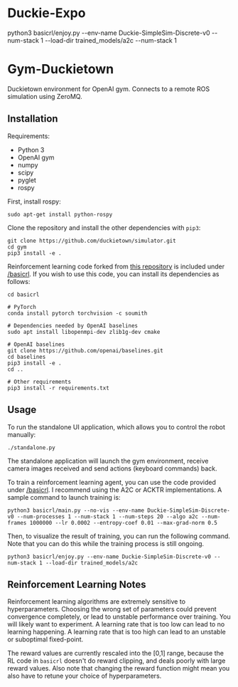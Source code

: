 # Duckie-Expo

python3 basicrl/enjoy.py --env-name Duckie-SimpleSim-Discrete-v0 --num-stack 1 --load-dir trained_models/a2c --num-stack 1

# Gym-Duckietown

Duckietown environment for OpenAI gym. Connects to a remote ROS simulation
using ZeroMQ.

Installation
------------

Requirements:
- Python 3
- OpenAI gym
- numpy
- scipy
- pyglet
- rospy

First, install rospy:

```
sudo apt-get install python-rospy
```

Clone the repository and install the other dependencies with `pip3`:

```python3
git clone https://github.com/duckietown/simulator.git
cd gym
pip3 install -e .
```

Reinforcement learning code forked from [this repository](https://github.com/ikostrikov/pytorch-a2c-ppo-acktr)
is included under [/basicrl](/basicrl). If you wish to use this code, you
can install its dependencies as follows:

```
cd basicrl

# PyTorch
conda install pytorch torchvision -c soumith

# Dependencies needed by OpenAI baselines
sudo apt install libopenmpi-dev zlib1g-dev cmake

# OpenAI baselines
git clone https://github.com/openai/baselines.git
cd baselines
pip3 install -e .
cd ..

# Other requirements
pip3 install -r requirements.txt
```

Usage
-----

To run the standalone UI application, which allows you to control the robot manually:

```python3
./standalone.py
```

The standalone application will launch the gym environment, receive
camera images received and send actions (keyboard commands) back.

To train a reinforcement learning agent, you can use the code provided under [/basicrl](/basicrl). I recommend using the A2C or ACKTR implementations.
A sample command to launch training is:

```
python3 basicrl/main.py --no-vis --env-name Duckie-SimpleSim-Discrete-v0 --num-processes 1 --num-stack 1 --num-steps 20 --algo a2c --num-frames 1000000 --lr 0.0002 --entropy-coef 0.01 --max-grad-norm 0.5
```

Then, to visualize the result of training, you can run the following command.
Note that you can do this while the training process is still ongoing.

```
python3 basicrl/enjoy.py --env-name Duckie-SimpleSim-Discrete-v0 --num-stack 1 --load-dir trained_models/a2c
```

Reinforcement Learning Notes
----------------------------

Reinforcement learning algorithms are extremely sensitive to hyperparameters. Choosing the
wrong set of parameters could prevent convergence completely, or lead to unstable performance over
training. You will likely want to experiment. A learning rate that is too low can lead to no
learning happening. A learning rate that is too high can lead to an unstable or suboptimal
fixed-point.

The reward values are currently rescaled into the [0,1] range, because the RL code in
`basicrl` doesn't do reward clipping, and deals poorly with large reward values. Also
note that changing the reward function might mean you also have to retune your choice
of hyperparameters.
